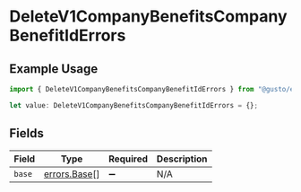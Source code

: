 # DeleteV1CompanyBenefitsCompanyBenefitIdErrors

## Example Usage

```typescript
import { DeleteV1CompanyBenefitsCompanyBenefitIdErrors } from "@gusto/embedded-api/models/errors/deletev1companybenefitscompanybenefitid.js";

let value: DeleteV1CompanyBenefitsCompanyBenefitIdErrors = {};
```

## Fields

| Field                                        | Type                                         | Required                                     | Description                                  |
| -------------------------------------------- | -------------------------------------------- | -------------------------------------------- | -------------------------------------------- |
| `base`                                       | [errors.Base](../../models/errors/base.md)[] | :heavy_minus_sign:                           | N/A                                          |